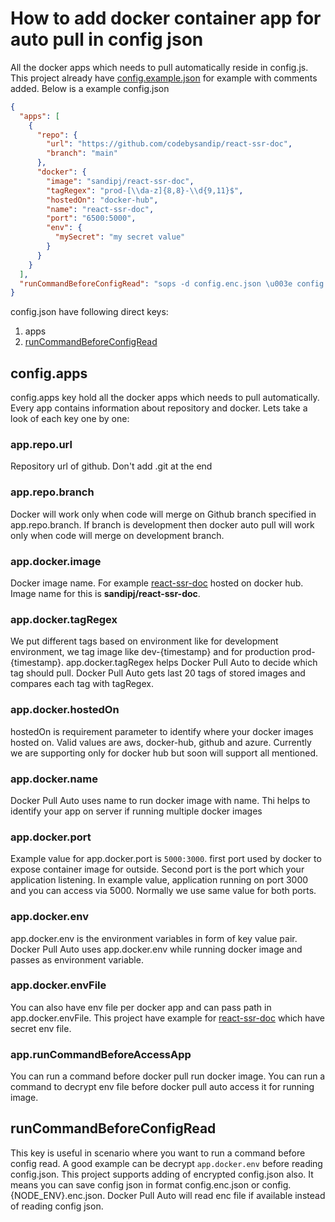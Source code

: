 # How to add docker container app for auto pull in config json

All the docker apps which needs to pull automatically reside in config.js. This project already have [config.example.json](../config.example.json) for example with comments added. Below is a example config.json

```json
{
  "apps": [
    {
      "repo": {
        "url": "https://github.com/codebysandip/react-ssr-doc",
        "branch": "main"
      },
      "docker": {
        "image": "sandipj/react-ssr-doc",
        "tagRegex": "prod-[\\da-z]{8,8}-\\d{9,11}$",
        "hostedOn": "docker-hub",
        "name": "react-ssr-doc",
        "port": "6500:5000",
        "env": {
          "mySecret": "my secret value"
        }
      }
    }
  ],
  "runCommandBeforeConfigRead": "sops -d config.enc.json \u003e config.json"
}
```

config.json have following direct keys:

1. apps
2. [runCommandBeforeConfigRead](#runCommandBeforeConfigRead)

## **config.apps**

config.apps key hold all the docker apps which needs to pull automatically. Every app contains information about repository and docker. Lets take a look of each key one by one:

### **app.repo.url**

Repository url of github. Don't add .git at the end

### **app.repo.branch**

Docker will work only when code will merge on Github branch specified in app.repo.branch. If branch is development then docker auto pull will work only when code will merge on development branch.

### **app.docker.image**

Docker image name. For example [react-ssr-doc](https://hub.docker.com/r/sandipj/react-ssr-doc) hosted on docker hub. Image name for this is **sandipj/react-ssr-doc**.

### **app.docker.tagRegex**

We put different tags based on environment like for development environment, we tag image like dev-{timestamp} and for production prod-{timestamp}. app.docker.tagRegex helps Docker Pull Auto to decide which tag should pull. Docker Pull Auto gets last 20 tags of stored images and compares each tag with tagRegex.

### **app.docker.hostedOn**

hostedOn is requirement parameter to identify where your docker images hosted on. Valid values are aws, docker-hub, github and azure. Currently we are supporting only for docker hub but soon will support all mentioned.

### **app.docker.name**

Docker Pull Auto uses name to run docker image with name. Thi helps to identify your app on server if running multiple docker images

### **app.docker.port**

Example value for app.docker.port is `5000:3000`. first port used by docker to expose container image for outside. Second port is the port which your application listening. In example value, application running on port 3000 and you can access via 5000. Normally we use same value for both ports.

### **app.docker.env**

app.docker.env is the environment variables in form of key value pair. Docker Pull Auto uses app.docker.env while running docker image and passes as environment variable.

### **app.docker.envFile**

You can also have env file per docker app and can pass path in app.docker.envFile. This project have example for [react-ssr-doc](https://github.com/codebysandip/react-ssr-doc) which have secret env file.

### **app.runCommandBeforeAccessApp**

You can run a command before docker pull run docker image. You can run a command to decrypt env file before docker pull auto access it for running image.

## **runCommandBeforeConfigRead**

This key is useful in scenario where you want to run a command before config read. A good example can be decrypt `app.docker.env` before reading config.json. This project supports adding of encrypted config.json also. It means you can save config json in format config.enc.json or config.{NODE_ENV}.enc.json. Docker Pull Auto will read enc file if available instead of reading config json.
